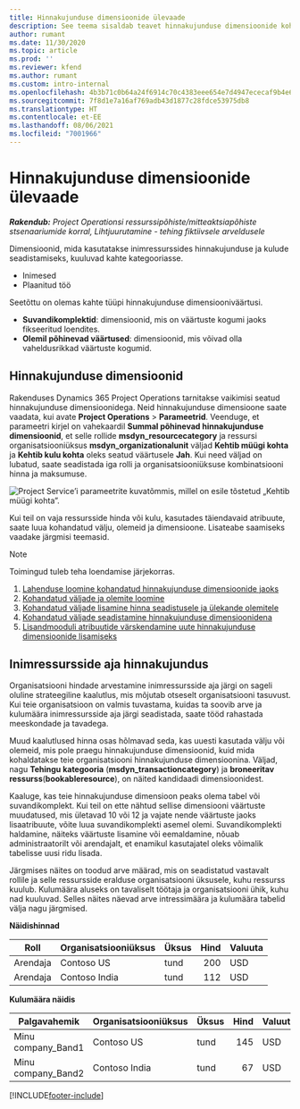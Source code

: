 ```yaml
---
title: Hinnakujunduse dimensioonide ülevaade
description: See teema sisaldab teavet hinnakujunduse dimensioonide kohta rakenduses Dynamics 365 Project Operations.
author: rumant
ms.date: 11/30/2020
ms.topic: article
ms.prod: ''
ms.reviewer: kfend
ms.author: rumant
ms.custom: intro-internal
ms.openlocfilehash: 4b3b71c0b64a24f6914c70c4383eee654e7d4947ececaf9b4e6394f45a081a4c
ms.sourcegitcommit: 7f8d1e7a16af769adb43d1877c28fdce53975db8
ms.translationtype: HT
ms.contentlocale: et-EE
ms.lasthandoff: 08/06/2021
ms.locfileid: "7001966"
---
```

# <a name="pricing-dimensions-overview"></a>Hinnakujunduse dimensioonide ülevaade

_**Rakendub:** Project Operationsi ressurssipõhiste/mitteaktsiapõhiste stsenaariumide korral,  Lihtjuurutamine - tehing fiktiivsele arveldusele_

Dimensioonid, mida kasutatakse inimressurssides hinnakujunduse ja kulude seadistamiseks, kuuluvad kahte kategooriasse.

- Inimesed
- Plaanitud töö

Seetõttu on olemas kahte tüüpi hinnakujunduse dimensiooniväärtusi.

- **Suvandikomplektid**: dimensioonid, mis on väärtuste kogumi jaoks fikseeritud loendites.
- **Olemil põhinevad väärtused**: dimensioonid, mis võivad olla vaheldusrikkad väärtuste kogumid.

## <a name="pricing-dimensions"></a>Hinnakujunduse dimensioonid

Rakenduses Dynamics 365 Project Operations tarnitakse vaikimisi seatud hinnakujunduse dimensioonidega. Neid hinnakujunduse dimensioone saate vaadata, kui avate **Project Operations** > **Parameetrid**. Veenduge, et parameetri kirjel on vahekaardil **Summal põhinevad hinnakujunduse dimensioonid**, et selle rollide **msdyn_resourcecategory** ja ressursi organisatsiooniüksus **msdyn_organizationalunit** väljad **Kehtib müügi kohta** ja **Kehtib kulu kohta** oleks seatud väärtusele **Jah**. Kui need väljad on lubatud, saate seadistada iga rolli ja organisatsiooniüksuse kombinatsiooni hinna ja maksumuse.

![Project Service’i parameetrite kuvatõmmis, millel on esile tõstetud „Kehtib müügi kohta”.](media/PS-OOB-parameters.png)

Kui teil on vaja ressursside hinda või kulu, kasutades täiendavaid atribuute, saate luua kohandatud välju, olemeid ja dimensioone. Lisateabe saamiseks vaadake järgmisi teemasid. 
  
  > [!NOTE]
  > Toimingud tuleb teha loendamise järjekorras.

1. [Lahenduse loomine kohandatud hinnakujunduse dimensioonide jaoks](../sales/create-solution-custompd.md)
2. [Kohandatud väljade ja olemite loomine](create-custom-fields-entities-pricing-dimensions.md)
3. [Kohandatud väljade lisamine hinna seadistusele ja ülekande olemitele ](add-custom-fields-price-setup-transactional-entities.md)
4. [Kohandatud väljade seadistamine hinnakujunduse dimensioonidena ](set-up-custom-fields-pricing-dimensions.md)
5. [Lisandmooduli atribuutide värskendamine uute hinnakujunduse dimensioonide lisamiseks](update-plugin-attributes-pd.md)


## <a name="pricing-human-resource-time"></a>Inimressursside aja hinnakujundus
Organisatsiooni hindade arvestamine inimressursside aja järgi on sageli oluline strateegiline kaalutlus, mis mõjutab otseselt organisatsiooni tasuvust. Kui teie organisatsioon on valmis tuvastama, kuidas ta soovib arve ja kulumäära inimressursside aja järgi seadistada, saate tööd rahastada meeskondade ja tavadega.

Muud kaalutlused hinna osas hõlmavad seda, kas uuesti kasutada välju või olemeid, mis pole praegu hinnakujunduse dimensioonid, kuid mida kohaldatakse teie organisatsiooni hinnakujunduse dimensioonina. Väljad, nagu **Tehingu kategooria** (**msdyn_transactioncategory**) ja **broneeritav ressurss**(**bookableresource**), on näited kandidaadi dimensioonidest. 

Kaaluge, kas teie hinnakujunduse dimensioon peaks olema tabel või suvandikomplekt. Kui teil on ette nähtud sellise dimensiooni väärtuste muudatused, mis ületavad 10 või 12 ja vajate nende väärtuste jaoks lisaatribuute, võite luua suvandikomplekti asemel olemi. Suvandikomplekti haldamine, näiteks väärtuste lisamine või eemaldamine, nõuab administraatorilt või arendajalt, et enamikul kasutajatel oleks võimalik tabelisse uusi ridu lisada.

Järgmises näites on toodud arve määrad, mis on seadistatud vastavalt rollile ja selle ressursside eralduse organisatsiooni üksusele, kuhu ressurss kuulub. Kulumäära aluseks on tavaliselt töötaja ja organisatsiooni ühik, kuhu nad kuuluvad. Selles näites näevad arve intressimäära ja kulumäära tabelid välja nagu järgmised.

**Näidishinnad**

| Roll        | Organisatsiooniüksus    |Üksus      |Hind      |Valuuta  |
| ------------|-------------|----------|----------:|----------|
| Arendaja   | Contoso US  |tund | 200|USD     |
| Arendaja   | Contoso India |tund|   112|USD     |


**Kulumäära näidis**

| Palgavahemik     | Organisatsiooniüksus    |Üksus      |Hind      |Valuuta  |
| ----------------|-------------|----------|----------:|----------|
| Minu company_Band1 | Contoso US  |tund | 145|USD     |
| Minu company_Band2 | Contoso India |tund|   67|USD     |


[!INCLUDE[footer-include](../includes/footer-banner.md)]